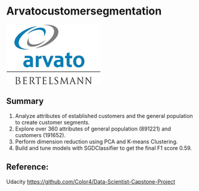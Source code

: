 # Arvatocustomersegmentation
![Image of result](https://github.com/ShuangyuandData/Arvatocustomersegmentation/blob/master/logo_arvato.jpg)
## Summary
1. Analyze attributes of established customers and the general population to create customer segments.
2. Explore over 360 attributes of general population (891221) and customers (191652).
3. Perform dimension reduction using PCA and K-means Clustering.
4. Build and tune models with SGDClassifier to get the final F1 score 0.59.


## Reference:
Udacity
https://github.com/Color4/Data-Scientist-Capstone-Project
